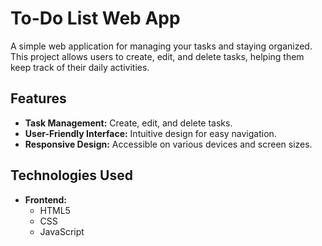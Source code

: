 # To-Do List Web App

A simple web application for managing your tasks and staying organized. This project allows users to create, edit, and delete tasks, helping them keep track of their daily activities.

## Features

- **Task Management:** Create, edit, and delete tasks.
- **User-Friendly Interface:** Intuitive design for easy navigation.
- **Responsive Design:** Accessible on various devices and screen sizes.

## Technologies Used

- **Frontend:**
  - HTML5
  - CSS
  - JavaScript
